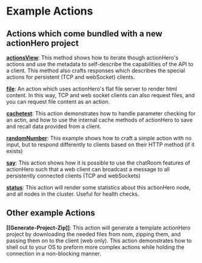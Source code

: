 # Example Actions

## Actions which come bundled with a new actionHero project

**[actionsView](https://github.com/evantahler/actionHero/blob/master/actions/actionsView.js)**: This method shows how to iterate though actionHero's actions and use the metadata to self-describe the capabilities of the API to a client.  This method also crafts responses which describes the special actions for persistent (TCP and webSocket) clients.

**[file](https://github.com/evantahler/actionHero/blob/master/actions/file.js)**: An action which uses actionHero's flat file server to render html content.  In this way, TCP and web socket clients can also request files, and you can request file content as an action.

**[cachetest](https://github.com/evantahler/actionHero/blob/master/actions/cacheTest.js)**: This action demonstrates how to handle parameter checking for an actin, and how to use the internal cache methods of actionHero to save and recall data provided from a client.

**[randomNumber](https://github.com/evantahler/actionHero/blob/master/actions/randomNumber.js)**: This example shows how to craft a simple action with no input, but to respond differently to clients based on their HTTP method (if it exists)

**[say](https://github.com/evantahler/actionHero/blob/master/actions/say.js)**: This action shows how it is possible to use the chatRoom features of actionHero such that a web client can broadcast a message to all persistently connected clients (TCP and webSockets)

**[status](https://github.com/evantahler/actionHero/blob/master/actions/status)**: This action will render some statistics about this actionHero node, and all nodes in the cluster.  Useful for health checks.

## Other example Actions

**[[Generate-Project-Zip]]**: This action will generate a template actionHero project by downloading the needed files from nom, zipping them, and passing them on to the client (web only).  This action demonstrates how to shell out to your OS to preform more complex actions while holding the connection in a non-blocking manner. 